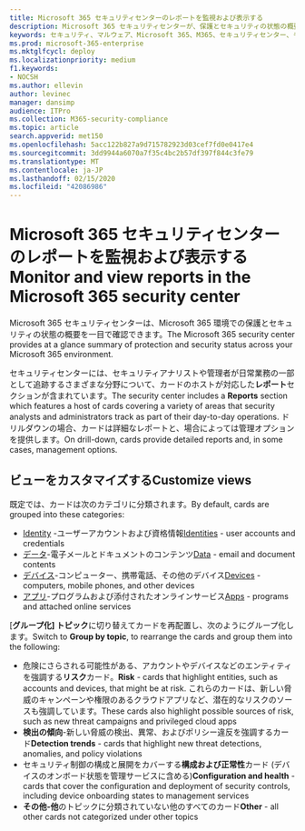 ```yaml
---
title: Microsoft 365 セキュリティセンターのレポートを監視および表示する
description: Microsoft 365 セキュリティセンターが、保護とセキュリティの状態の概要を一目で確認できるようにする方法について説明します。
keywords: セキュリティ、マルウェア、Microsoft 365、M365、セキュリティセンター、モニター、レポート、状態
ms.prod: microsoft-365-enterprise
ms.mktglfcycl: deploy
ms.localizationpriority: medium
f1.keywords:
- NOCSH
ms.author: ellevin
author: levinec
manager: dansimp
audience: ITPro
ms.collection: M365-security-compliance
ms.topic: article
search.appverid: met150
ms.openlocfilehash: 5acc122b827a9d715782923d03cef7fd0e0417e4
ms.sourcegitcommit: 3dd9944a6070a7f35c4bc2b57df397f844c3fe79
ms.translationtype: MT
ms.contentlocale: ja-JP
ms.lasthandoff: 02/15/2020
ms.locfileid: "42086986"
---
```

# <a name="monitor-and-view-reports-in-the-microsoft-365-security-center"></a><span data-ttu-id="b1ed9-104">Microsoft 365 セキュリティセンターのレポートを監視および表示する</span><span class="sxs-lookup"><span data-stu-id="b1ed9-104">Monitor and view reports in the Microsoft 365 security center</span></span>

<span data-ttu-id="b1ed9-105">Microsoft 365 セキュリティセンターは、Microsoft 365 環境での保護とセキュリティの状態の概要を一目で確認できます。</span><span class="sxs-lookup"><span data-stu-id="b1ed9-105">The Microsoft 365 security center provides at a glance summary of protection and security status across your Microsoft 365 environment.</span></span>

<span data-ttu-id="b1ed9-106">セキュリティセンターには、セキュリティアナリストや管理者が日常業務の一部として追跡するさまざまな分野について、カードのホストが対応した**レポート**セクションが含まれています。</span><span class="sxs-lookup"><span data-stu-id="b1ed9-106">The security center includes a **Reports** section which features a host of cards covering a variety of areas that security analysts and administrators track as part of their day-to-day operations.</span></span> <span data-ttu-id="b1ed9-107">ドリルダウンの場合、カードは詳細なレポートと、場合によっては管理オプションを提供します。</span><span class="sxs-lookup"><span data-stu-id="b1ed9-107">On drill-down, cards provide detailed reports and, in some cases, management options.</span></span>

## <a name="customize-views"></a><span data-ttu-id="b1ed9-108">ビューをカスタマイズする</span><span class="sxs-lookup"><span data-stu-id="b1ed9-108">Customize views</span></span>

<span data-ttu-id="b1ed9-109">既定では、カードは次のカテゴリに分類されます。</span><span class="sxs-lookup"><span data-stu-id="b1ed9-109">By default, cards are grouped into these categories:</span></span>
  
* <span data-ttu-id="b1ed9-110">[Identity](monitor-and-report-identities.md) -ユーザーアカウントおよび資格情報</span><span class="sxs-lookup"><span data-stu-id="b1ed9-110">[Identities](monitor-and-report-identities.md) - user accounts and credentials</span></span>
* <span data-ttu-id="b1ed9-111">[データ](monitor-data.md)-電子メールとドキュメントのコンテンツ</span><span class="sxs-lookup"><span data-stu-id="b1ed9-111">[Data](monitor-data.md) - email and document contents</span></span>
* <span data-ttu-id="b1ed9-112">[デバイス](monitor-devices.md)-コンピューター、携帯電話、その他のデバイス</span><span class="sxs-lookup"><span data-stu-id="b1ed9-112">[Devices](monitor-devices.md) - computers, mobile phones, and other devices</span></span>
* <span data-ttu-id="b1ed9-113">[アプリ](monitor-apps.md)-プログラムおよび添付されたオンラインサービス</span><span class="sxs-lookup"><span data-stu-id="b1ed9-113">[Apps](monitor-apps.md) - programs and attached online services</span></span>

<span data-ttu-id="b1ed9-114">[**グループ化] トピック**に切り替えてカードを再配置し、次のようにグループ化します。</span><span class="sxs-lookup"><span data-stu-id="b1ed9-114">Switch to **Group by topic**, to rearrange the cards and group them into the following:</span></span>

* <span data-ttu-id="b1ed9-115">危険にさらされる可能性がある、アカウントやデバイスなどのエンティティを強調する**リスク**カード。</span><span class="sxs-lookup"><span data-stu-id="b1ed9-115">**Risk** - cards that highlight entities, such as accounts and devices, that might be at risk.</span></span> <span data-ttu-id="b1ed9-116">これらのカードは、新しい脅威のキャンペーンや権限のあるクラウドアプリなど、潜在的なリスクのソースも強調しています。</span><span class="sxs-lookup"><span data-stu-id="b1ed9-116">These cards also highlight possible sources of risk, such as new threat campaigns and privileged cloud apps</span></span>  
* <span data-ttu-id="b1ed9-117">**検出の傾向**-新しい脅威の検出、異常、およびポリシー違反を強調するカード</span><span class="sxs-lookup"><span data-stu-id="b1ed9-117">**Detection trends** - cards that highlight new threat detections, anomalies, and policy violations</span></span>
* <span data-ttu-id="b1ed9-118">セキュリティ制御の構成と展開をカバーする**構成および正常性**カード (デバイスのオンボード状態を管理サービスに含める)</span><span class="sxs-lookup"><span data-stu-id="b1ed9-118">**Configuration and health** - cards that cover the configuration and deployment of security controls, including device onboarding states to management services</span></span>
* <span data-ttu-id="b1ed9-119">**その他-他**のトピックに分類されていない他のすべてのカード</span><span class="sxs-lookup"><span data-stu-id="b1ed9-119">**Other** - all other cards not categorized under other topics</span></span>
